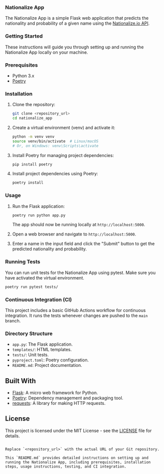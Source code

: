 


### Nationalize App

The Nationalize App is a simple Flask web application that predicts the nationality and probability of a given name using the [Nationalize.io API](https://api.nationalize.io/).

### Getting Started

These instructions will guide you through setting up and running the Nationalize App locally on your machine.

### Prerequisites

- Python 3.x
- [Poetry](https://python-poetry.org/)

### Installation

1. Clone the repository:

   ```bash
   git clone <repository_url>
   cd nationalize_app
   ```

2. Create a virtual environment (venv) and activate it:

   ```bash
   python -m venv venv
   source venv/bin/activate  # Linux/macOS
   # Or, on Windows: venv\Scripts\activate
   ```

3. Install Poetry for managing project dependencies:

   ```bash
   pip install poetry
   ```

4. Install project dependencies using Poetry:

   ```bash
   poetry install
   ```

### Usage

1. Run the Flask application:

   ```bash
   poetry run python app.py
   ```

   The app should now be running locally at `http://localhost:5000`.

2. Open a web browser and navigate to `http://localhost:5000`.

3. Enter a name in the input field and click the "Submit" button to get the predicted nationality and probability.

### Running Tests

You can run unit tests for the Nationalize App using pytest. Make sure you have activated the virtual environment.

```bash
poetry run pytest tests/
```

### Continuous Integration (CI)

This project includes a basic GitHub Actions workflow for continuous integration. It runs the tests whenever changes are pushed to the `main` branch.

### Directory Structure

- `app.py`: The Flask application.
- `templates/`: HTML templates.
- `tests/`: Unit tests.
- `pyproject.toml`: Poetry configuration.
- `README.md`: Project documentation.

## Built With

- [Flask](https://flask.palletsprojects.com/): A micro web framework for Python.
- [Poetry](https://python-poetry.org/): Dependency management and packaging tool.
- [requests](https://pypi.org/project/requests/): A library for making HTTP requests.

## License

This project is licensed under the MIT License - see the [LICENSE](LICENSE) file for details.
```

Replace `<repository_url>` with the actual URL of your Git repository.

This `README.md` provides detailed instructions on setting up and running the Nationalize App, including prerequisites, installation steps, usage instructions, testing, and CI integration.
